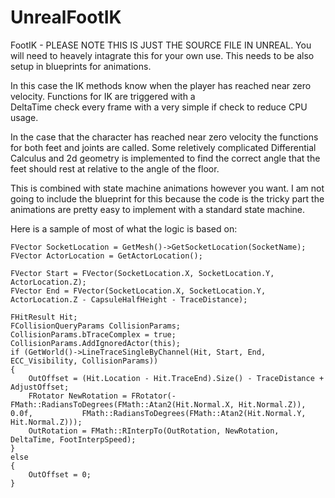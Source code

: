 # UnrealFootIK
FootIK - PLEASE NOTE THIS IS JUST THE SOURCE FILE IN UNREAL. You will need to heavely intagrate this for your own use. 
This needs to be also setup in blueprints for animations. 

In this case the IK methods know when the player has reached near zero velocity. Functions for IK are triggered with a  
DeltaTime check every frame with a very simple if check to reduce CPU usage. 

In the case that the character has reached near zero velocity the functions for both feet and joints are called.
Some reletively complicated Differential Calculus and 2d geometry is implemented to find the correct angle that the feet should rest at relative to the angle of the floor.

This is combined with state machine animations however you want. I am not going to include the blueprint for this because the code is the tricky part the animations are pretty easy to implement with a standard state machine. 


Here is a sample of most of what the logic is based on:


	FVector SocketLocation = GetMesh()->GetSocketLocation(SocketName);
	FVector ActorLocation = GetActorLocation();

	FVector Start = FVector(SocketLocation.X, SocketLocation.Y, ActorLocation.Z);
	FVector End = FVector(SocketLocation.X, SocketLocation.Y, ActorLocation.Z - CapsuleHalfHeight - TraceDistance);
	
	FHitResult Hit;
	FCollisionQueryParams CollisionParams;
	CollisionParams.bTraceComplex = true;
	CollisionParams.AddIgnoredActor(this);
	if (GetWorld()->LineTraceSingleByChannel(Hit, Start, End, ECC_Visibility, CollisionParams))
	{
		OutOffset = (Hit.Location - Hit.TraceEnd).Size() - TraceDistance + AdjustOffset;
		FRotator NewRotation = FRotator(-FMath::RadiansToDegrees(FMath::Atan2(Hit.Normal.X, Hit.Normal.Z)), 0.0f, 			FMath::RadiansToDegrees(FMath::Atan2(Hit.Normal.Y, Hit.Normal.Z)));
		OutRotation = FMath::RInterpTo(OutRotation, NewRotation, DeltaTime, FootInterpSpeed);
	}
	else
	{
		OutOffset = 0;
	}
 
